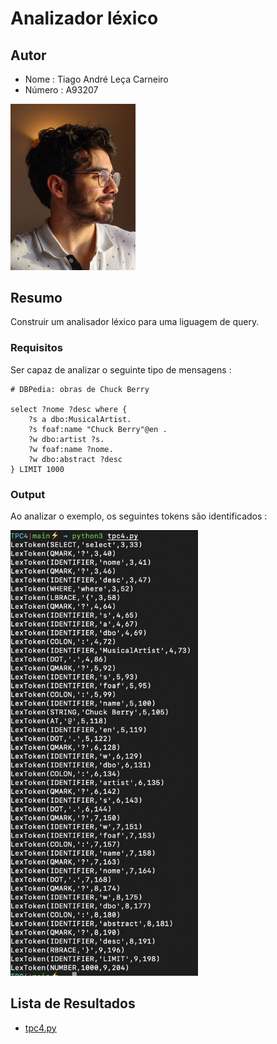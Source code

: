 # Analizador léxico

## Autor
- Nome : Tiago André Leça Carneiro
- Número : A93207

<img src = "../media/722ff411-84c8-44a3-b34d-b639022e9b0e.jpg" alt = "eu" style="text-align = center;" width = "200">

## Resumo

Construir um analisador léxico para uma liguagem de query.

### Requisitos

Ser capaz de analizar o seguinte tipo de mensagens :

```
# DBPedia: obras de Chuck Berry

select ?nome ?desc where {
    ?s a dbo:MusicalArtist.
    ?s foaf:name "Chuck Berry"@en .
    ?w dbo:artist ?s.
    ?w foaf:name ?nome.
    ?w dbo:abstract ?desc
} LIMIT 1000
```

### Output

Ao analizar o exemplo, os seguintes tokens são identificados : 

<img src = "image.png" alt = "output" style="text-align = center;" width = "300">

## Lista de Resultados

- [tpc4.py](tpc4.py)
